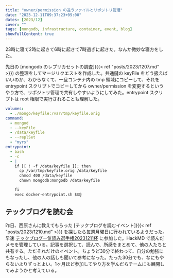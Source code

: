 ```yaml
---
title: "owner/permission の違うファイルとリポジトリ管理"
date: "2023-12-11T09:37:23+09:00"
dates: [2023/12]
cover: ""
tags: [mongodb, infrastructure, container, event, blog]
showFullContent: true
---
```


23時に寝て2時に起きて6時に起きて7時過ぎに起きた。なんか微妙な寝方をした。

先日の [mongodb のレプリカセットの調査]({{< ref "posts/2023/1207.md" >}}) の整理をしてマージリクエストを作成した。共通鍵の keyFile をどう扱えばいいのか、わからなくて、一旦コンテナ内の tmp 領域にコピーして、それを entrypoint スクリプトでコピーしてから owner/permission を変更するというやり方で、リポジトリ管理で共有しやすいようにしてみた。entrypoint スクリプトは root 権限で実行されることも理解した。

```yaml
volumes:
  - ./mongo/keyfile:/var/tmp/keyfile.orig
command:
  - mongod
  - --keyFile
  - /data/keyfile
  - --replSet
  - "myrs"
entrypoint:
  - bash
  - -c
  - |
    if [[ ! -f /data/keyfile ]]; then
      cp /var/tmp/keyfile.orig /data/keyfile
      chmod 400 /data/keyfile
      chown mongodb:mongodb /data/keyfile

    fi
    exec docker-entrypoint.sh $$@
```

## テックブログを読む会

昨日、西原さんに教えてもらった [テックブログを読むイベント]({{< ref "posts/2023/1210.md" >}}) を探したら毎週月曜日に行われているようだった。早速 [テックブログ一気読み選手権20231211杯](https://blogreading.connpass.com/event/304979/) に参加した。HackMD で読んだメモを管理している。記事を選択して、読んで、所感をまとめて、他の人たちと共有する。ただそれだけのイベント。ちょうど30分で終わって、自分の勉強にもなったし、他の人の話しも聞いて参考になった。たった30分でも、なにもやらないよりずっとよい。1ヶ月ほど参加してやり方を学んだらチームにも展開してみようかと考えている。
